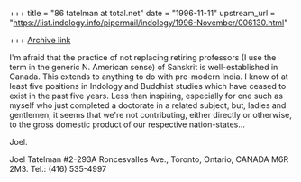 +++
title = "86 tatelman at total.net"
date = "1996-11-11"
upstream_url = "https://list.indology.info/pipermail/indology/1996-November/006130.html"

+++
[Archive link](https://list.indology.info/pipermail/indology/1996-November/006130.html)

I'm afraid that the practice of not replacing retiring professors (I use
the term in the generic N. American sense) of Sanskrit is well-established
in Canada. This extends to anything to do with pre-modern India. I know of
at least five positions in Indology and Buddhist studies which have ceased
to exist in the past five years. Less than inspiring, especially for one
such as myself who just completed a doctorate in a related subject, but,
ladies and gentlemen, it seems that we're not contributing, either directly
or otherwise, to the gross domestic product of our respective
nation-states...

Joel.

Joel Tatelman
#2-293A Roncesvalles Ave.,
Toronto, Ontario,
CANADA M6R 2M3.
Tel.: (416) 535-4997






